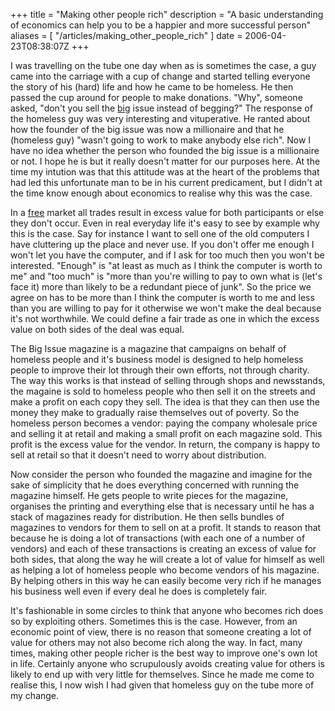 +++
title = "Making other people rich"
description = "A basic understanding of economics can help you to be a happier and more successful person"
aliases = [ "/articles/making_other_people_rich" ]
date = 2006-04-23T08:38:07Z
+++


I was travelling on the tube one day when as is sometimes the case, a
guy came into the carriage with a cup of change and started telling
everyone the story of his (hard) life and how he came to be homeless.
He then passed the cup around for people to make donations. "Why",
someone asked, "don't you sell the [big][5] issue instead of begging?"
The response of the homeless guy was very interesting and vituperative.
He ranted about how the founder of the big issue was now a millionaire
and that he (homeless guy) "wasn't going to work to make anybody else
rich". Now I have no idea whether the person who founded the big issue
is a millionaire or not. I hope he is but it really doesn't matter for
our purposes here. At the time my intution was that this attitude was
at the heart of the problems that had led this unfortunate man to be in
his current predicament, but I didn't at the time know enough about
economics to realise why this was the case.

In a [free][6] market all trades result in excess value for both
participants or else they don't occur. Even in real everyday life it's
easy to see by example why this is the case. Say for instance I want to
sell one of the old computers I have cluttering up the place and never
use. If you don't offer me enough I won't let you have the computer,
and if I ask for too much then you won't be interested. "Enough" is "at
least as much as I think the computer is worth to me" and "too much" is
"more than you're willing to pay to own what is (let's face it) more
than likely to be a redundant piece of junk". So the price we agree on
has to be more than I think the computer is worth to me and less than
you are willing to pay for it otherwise we won't make the deal because
it's not worthwhile. We could define a fair trade as one in which the
excess value on both sides of the deal was equal.

The Big Issue magazine is a magazine that campaigns on behalf of
homeless people and it's business model is designed to help homeless
people to improve their lot through their own efforts, not through
charity. The way this works is that instead of selling through shops
and newsstands, the magaine is sold to homeless people who then sell it
on the streets and make a profit on each copy they sell. The idea is
that they can then use the money they make to gradually raise
themselves out of poverty. So the homeless person becomes a vendor:
paying the company wholesale price and selling it at retail and making
a small profit on each magazine sold. This profit is the excess value
for the vendor. In return, the company is happy to sell at retail so
that it doesn't need to worry about distribution.

Now consider the person who founded the magazine and imagine for the
sake of simplicity that he does everything concerned with running the
magazine himself. He gets people to write pieces for the magazine,
organises the printing and everything else that is necessary until he
has a stack of magazines ready for distribution. He then sells bundles
of magazines to vendors for them to sell on at a profit. It stands to
reason that because he is doing a lot of transactions (with each one of
a number of vendors) and each of these transactions is creating an
excess of value for both sides, that along the way he will create a lot
of value for himself as well as helping a lot of homeless people who
become vendors of his magazine. By helping others in this way he can
easily become very rich if he manages his business well even if every
deal he does is completely fair.

It's fashionable in some circles to think that anyone who becomes rich
does so by exploiting others. Sometimes this is the case. However, from
an economic point of view, there is no reason that someone creating a
lot of value for others may not also become rich along the way. In
fact, many times, making other people richer is the best way to improve
one's own lot in life. Certainly anyone who scrupulously avoids
creating value for others is likely to end up with very little for
themselves. Since he made me come to realise this, I now wish I had
given that homeless guy on the tube more of my change.

[1]: http://www.uncarved.com/articles/making_other_people_rich
[5]: http://www.bigissue.com/bigissue.html
[6]: http://en.wikipedia.org/wiki/Free_market
[7]: http://www.uncarved.com/tags/thoughts

